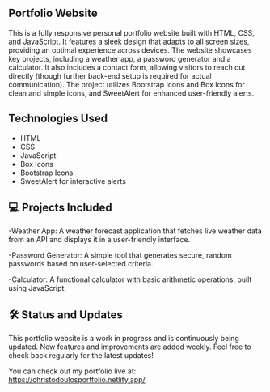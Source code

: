 ## Portfolio Website


  This is a fully responsive personal portfolio website built with HTML, CSS, and JavaScript. It features a sleek design that adapts to all screen sizes, providing an optimal experience across devices. The website showcases key projects, including a weather app, a password generator and a calculator. It also includes a contact form, allowing visitors to reach out directly (though further back-end setup is required for actual communication). The project utilizes Bootstrap Icons and Box Icons for clean and simple icons, and SweetAlert for enhanced user-friendly alerts.


## Technologies Used

- HTML
- CSS
- JavaScript
- Box Icons
- Bootstrap Icons
- SweetAlert for interactive alerts




 ## 💻 Projects Included

 -Weather App: A weather forecast application that fetches live weather data from an API and displays it in a user-friendly interface.
 
 -Password Generator: A simple tool that generates secure, random passwords based on user-selected criteria.
 
 -Calculator: A functional calculator with basic arithmetic operations, built using JavaScript.
  
 ## 🛠️ Status and Updates

   This portfolio website is a work in progress and is continuously being updated. New features and improvements are added weekly. Feel free to check back regularly for the latest updates!

  

You can check out my portfolio live at: https://christodoulosportfolio.netlify.app/


